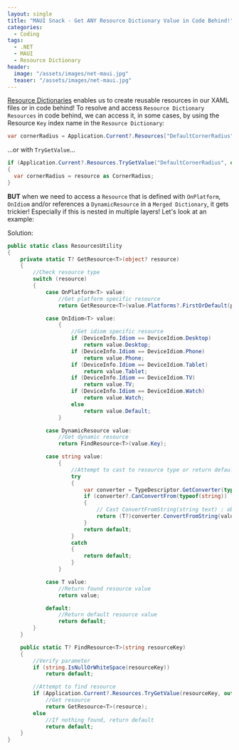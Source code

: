 ```yaml
---
layout: single
title: "MAUI Snack - Get ANY Resource Dictionary Value in Code Behind!"
categories:
  - Coding
tags:
  - .NET
  - MAUI
  - Resource Dictionary
header:
  image: "/assets/images/net-maui.jpg"
  teaser: "/assets/images/net-maui.jpg"
---
```


[Resource Dictionaries][resource-dictionaries] enables us to create reusable resources in our XAML files or in code behind! To resolve and access `Resource Dictionary Resources` in code behind, we can access it, in some cases, by using the Resource `Key` index name in the `Resource Dictionary`:
```c#
var cornerRadius = Application.Current?.Resources["DefaultCornerRadius"] as CornerRadius;
```
...or with `TryGetValue`...
```c#
if (Application.Current?.Resources.TryGetValue("DefaultCornerRadius", out var resource) ?? false)
{
  var cornerRadius = resource as CornerRadius;
}
```
**BUT** when we need to access a `Resource` that is defined with `OnPlatform`, `OnIdiom` and/or references a `DynamicResource` in a `Merged Dictionary`, it gets trickier! Especially if this is nested in multiple layers!
Let's look at an example:

Solution:
```c#
public static class ResourcesUtility
{
    private static T? GetResource<T>(object? resource)
    {
        //Check resource type
        switch (resource)
        {
            case OnPlatform<T> value:
                //Get platform specific resource
                return GetResource<T>(value.Platforms?.FirstOrDefault(p => p.Platform.Contains($"{DeviceInfo.Platform}"))?.Value);

            case OnIdiom<T> value:
                {
                    //Get idiom specific resource
                    if (DeviceInfo.Idiom == DeviceIdiom.Desktop)
                        return value.Desktop;
                    if (DeviceInfo.Idiom == DeviceIdiom.Phone)
                        return value.Phone;
                    if (DeviceInfo.Idiom == DeviceIdiom.Tablet)
                        return value.Tablet;
                    if (DeviceInfo.Idiom == DeviceIdiom.TV)
                        return value.TV;
                    if (DeviceInfo.Idiom == DeviceIdiom.Watch)
                        return value.Watch;
                    else
                        return value.Default;
                }

            case DynamicResource value:
                //Get dynamic resource
                return FindResource<T>(value.Key);

            case string value:
                {
                    //Attempt to cast to resource type or return default
                    try
                    {
                        var converter = TypeDescriptor.GetConverter(typeof(T));
                        if (converter?.CanConvertFrom(typeof(string)) ?? false)
                        {
                            // Cast ConvertFromString(string text) : object to (T)
                            return (T?)converter.ConvertFromString(value);
                        }
                        return default;
                    }
                    catch
                    {
                        return default;
                    }
                }

            case T value:
                //Return found resource value
                return value;

            default:
                //Return default resource value
                return default;
        }
    }

    public static T? FindResource<T>(string resourceKey)
    {
        //Verify parameter
        if (string.IsNullOrWhiteSpace(resourceKey))
            return default;

        //Attempt to find resource
        if (Application.Current?.Resources.TryGetValue(resourceKey, out var resource) ?? false)
            //Get resource
            return GetResource<T>(resource);
        else
            //If nothing found, return default
            return default;
    }
}
```

[resource-dictionaries]: https://learn.microsoft.com/en-us/dotnet/maui/fundamentals/resource-dictionaries
